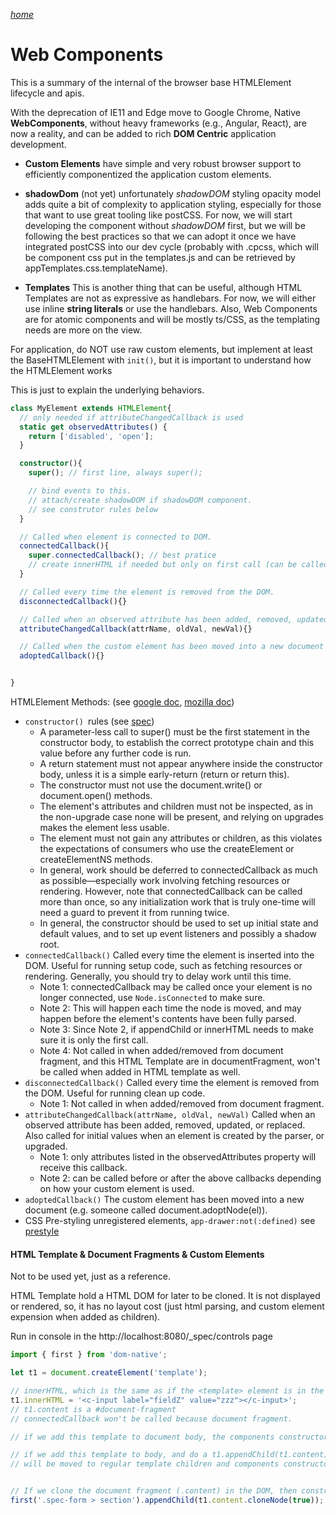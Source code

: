 _[home](../README.md)_

# Web Components

This is a summary of the internal of the browser base HTMLElement lifecycle and apis. 

With the deprecation of IE11 and Edge move to Google Chrome, Native **WebComponents**, without heavy frameworks (e.g., Angular, React), are now a reality, and can be added to rich **DOM Centric** application development.


- **Custom Elements** have simple and very robust browser support to efficiently componentized the application custom elements.

- **shadowDom** (not yet) unfortunately _shadowDOM_ styling opacity model adds quite a bit of complexity to application styling, especially for those that want to use great tooling like postCSS. For now, we will start developing the component without _shadowDOM_ first, but we will be following the best practices so that we can adopt it once we have integrated postCSS into our dev cycle (probably with .cpcss, which will be component css put in the templates.js and can be retrieved by appTemplates.css.templateName).

- **Templates** This is another thing that can be useful, although HTML Templates are not as expressive as handlebars. For now, we will either use inline **string literals** or use the handlebars. Also, Web Components are for atomic components and will be mostly ts/CSS, as the templating needs are more on the view.  


For application, do NOT use raw custom elements, but implement at least the BaseHTMLElement with `init()`, but it is important to understand how the HTMLElement works

This is just to explain the underlying behaviors. 

```ts
class MyElement extends HTMLElement{
  // only needed if attributeChangedCallback is used
  static get observedAttributes() {
    return ['disabled', 'open'];
  }

  constructor(){
    super(); // first line, always super();

    // bind events to this. 
    // attach/create shadowDOM if shadowDOM component. 
    // see construtor rules below
  }

  // Called when element is connected to DOM. 
  connectedCallback(){
    super.connectedCallback(); // best pratice
    // create innerHTML if needed but only on first call (can be called multiple time)
  }

  // Called every time the element is removed from the DOM. 
  disconnectedCallback(){}

  // Called when an observed attribute has been added, removed, updated, or replaced
  attributeChangedCallback(attrName, oldVal, newVal){}

  // Called when the custom element has been moved into a new document
  adoptedCallback(){}


}
```

HTMLElement Methods: (see [google doc](https://developers.google.com/web/fundamentals/web-components/customelements), [mozilla doc](https://developer.mozilla.org/en-US/docs/Web/Web_Components/Using_custom_elements)) 

- `constructor() `rules (see [spec](https://html.spec.whatwg.org/multipage/custom-elements.html#custom-element-conformance))
  - A parameter-less call to super() must be the first statement in the constructor body, to establish the correct prototype chain and this value before any further code is run.
  - A return statement must not appear anywhere inside the constructor body, unless it is a simple early-return (return or return this).
  - The constructor must not use the document.write() or document.open() methods.
  - The element's attributes and children must not be inspected, as in the non-upgrade case none will be present, and relying on upgrades makes the element less usable.
  - The element must not gain any attributes or children, as this violates the expectations of consumers who use the createElement or createElementNS methods.
  - In general, work should be deferred to connectedCallback as much as possible—especially work involving fetching resources or rendering. However, note that connectedCallback can be called more than once, so any initialization work that is truly one-time will need a guard to prevent it from running twice.
  - In general, the constructor should be used to set up initial state and default values, and to set up event listeners and possibly a shadow root.
- `connectedCallback()` Called every time the element is inserted into the DOM. Useful for running setup code, such as fetching resources or rendering. Generally, you should try to delay work until this time.
  - Note 1: connectedCallback may be called once your element is no longer connected, use `Node.isConnected` to make sure.
  - Note 2: This will happen each time the node is moved, and may happen before the element's contents have been fully parsed. 
  - Note 3: Since Note 2, if appendChild or innerHTML needs to make sure it is only the first call. 
  - Note 4: Not called in when added/removed from document fragment, and this HTML Template are in documentFragment, won't be called when added in HTML template as well. 
- `disconnectedCallback()` Called every time the element is removed from the DOM. Useful for running clean up code.
  - Note 1: Not called in when added/removed from document fragment.
- `attributeChangedCallback(attrName, oldVal, newVal)` Called when an observed attribute has been added, removed, updated, or replaced. Also called for initial values when an element is created by the parser, or upgraded. 
  - Note 1: only attributes listed in the observedAttributes property will receive this callback.
  - Note 2: can be called before or after the above callbacks depending on how your custom element is used. 
- `adoptedCallback()` The custom element has been moved into a new document (e.g. someone called document.adoptNode(el)).
- CSS Pre-styling unregistered elements, `app-drawer:not(:defined)` see [prestyle](https://developers.google.com/web/fundamentals/web-components/customelements#prestyle)

#### HTML Template & Document Fragments & Custom Elements

Not to be used yet, just as a reference. 

HTML Template hold a HTML DOM for later to be cloned. It is not displayed or rendered, so, it has no layout cost (just html parsing, and custom element expension when added as children).

Run in console in the http://localhost:8080/_spec/controls page

```js
import { first } from 'dom-native';

let t1 = document.createElement('template');

// innerHTML, which is the same as if the <template> element is in the page, create the #document-fragment
t1.innerHTML = '<c-input label="fieldZ" value="zzz"></c-input>';
// t1.content is a #document-fragment
// connectedCallback won't be called because document fragment. 

// if we add this template to document body, the components constructor and connectedCallback will NOT get called, because they are in a document-fragment.

// if we add this template to body, and do a t1.appendChild(t1.content);, document fragements element 
// will be moved to regular template children and components constructor and connectedCallback WILL get called.


// If we clone the document fragment (.content) in the DOM, then constructor and connectedCallback WILL get called.
first('.spec-form > section').appendChild(t1.content.cloneNode(true));
```